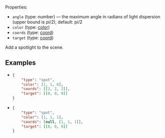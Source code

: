 Properties:
- `angle` (type: number) —  the maximum angle in radians of light dispersion (upper bound is pi/2), default: pi/2
- `color` (type: [color](/mathics-threejs-backend/types/color))
- `coords` (type: [coord](/mathics-threejs-backend/types/coord))
- `target` (type: [coord](/mathics-threejs-backend/types/coord))

Add a spotlight to the scene.

## Examples
- ```json
  {
      "type": "spot",
      "color": [1, 1, 0],
      "coords": [[2, 2, 2]],
      "target": [[0, 0, 0]]
  }
  ```
  <div class='center' id='graphics-container-1'></div>
  <script>
      drawGraphics3d(
          document.getElementById('graphics-container-1'),
          {
              elements: [
                  {
                      type: 'sphere',
                      color: [1, 1, 1],
                      radius: 1,
                      coords: [[[0, 0, 0]]]
                  }
              ],
              lighting: [
                  {
                      type: 'spot',
                      color: [1, 1, 0],
                      coords: [[2, 2, 2]],
                      target: [[0, 0, 0]]
                  }
              ],
              viewpoint: [1.3, -2.4, 2]
          }
      );
  </script>
- ```json
  {
      "type": "spot",
      "color": [1, 1, 1],
      "coords": [null, [1, 1, 1]],
      "target": [[0, 0, 0]]
  }
  ```
  <div class='center' id='graphics-container-2'></div>
  <script>
      drawGraphics3d(
          document.getElementById('graphics-container-2'),
          {
              elements: [
                  {
                      type: 'cuboid',
                      color: [1, 1, 1],
                      coords: [
                          [[0, 0, 0]],
                          [[1, 1, 1]]
                      ]
                  }
              ],
              lighting: [
                  {
                      type: 'spot',
                      color: [1, 1, 1],
                      coords: [null, [1, 1, 1]],
                      target: [[0, 0, 0]]
                  }
              ],
              viewpoint: [1.3, -2.4, 2]
          }
      );
  </script>
